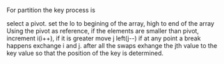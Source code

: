 For partition the key process is

select a pivot.
set the lo to begining of the array, high to end of the array
Using the pivot as reference, if the elements are smaller than pivot,
increment i(i++), if it is greater move j left(j--)
if at any point a break happens exchange i and j.
after all the swaps exhange the jth value to the key value so that the position of the key is determined.